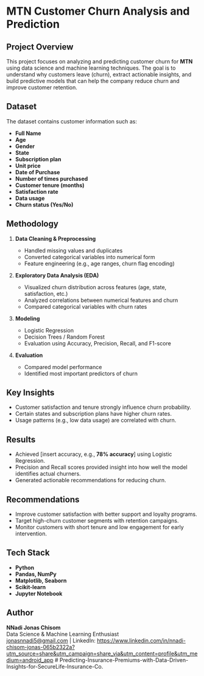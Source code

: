 # MTN Customer Churn Analysis and Prediction

## Project Overview
This project focuses on analyzing and predicting customer churn for **MTN** using data science and machine learning techniques. The goal is to understand why customers leave (churn), extract actionable insights, and build predictive models that can help the company reduce churn and improve customer retention.


## Dataset
The dataset contains customer information such as:
- **Full Name**
- **Age**
- **Gender**
- **State**
- **Subscription plan**
- **Unit price**
- **Date of Purchase**
- **Number of times purchased**
- **Customer tenure (months)**
- **Satisfaction rate**
- **Data usage**
- **Churn status (Yes/No)**

## Methodology
1. **Data Cleaning & Preprocessing**
   - Handled missing values and duplicates
   - Converted categorical variables into numerical form
   - Feature engineering (e.g., age ranges, churn flag encoding)

2. **Exploratory Data Analysis (EDA)**
   - Visualized churn distribution across features (age, state, satisfaction, etc.)
   - Analyzed correlations between numerical features and churn
   - Compared categorical variables with churn rates

3. **Modeling**
   - Logistic Regression
   - Decision Trees / Random Forest
   - Evaluation using Accuracy, Precision, Recall, and F1-score

4. **Evaluation**
   - Compared model performance
   - Identified most important predictors of churn


## Key Insights
- Customer satisfaction and tenure strongly influence churn probability.  
- Certain states and subscription plans have higher churn rates.  
- Usage patterns (e.g., low data usage) are correlated with churn.  


## Results
- Achieved [insert accuracy, e.g., **78% accuracy**] using Logistic Regression.
- Precision and Recall scores provided insight into how well the model identifies actual churners.  
- Generated actionable recommendations for reducing churn.

## Recommendations
- Improve customer satisfaction with better support and loyalty programs.  
- Target high-churn customer segments with retention campaigns.  
- Monitor customers with short tenure and low engagement for early intervention.  


## Tech Stack
- **Python**
- **Pandas, NumPy**
- **Matplotlib, Seaborn**
- **Scikit-learn**
- **Jupyter Notebook**

## Author
**NNadi Jonas Chisom**  
Data Science & Machine Learning Enthusiast  
jonasnnadi5@gmail.com | LinkedIn: https://www.linkedin.com/in/nnadi-chisom-jonas-065b2322a?utm_source=share&utm_campaign=share_via&utm_content=profile&utm_medium=android_app 
#   P r e d i c t i n g - I n s u r a n c e - P r e m i u m s - w i t h - D a t a - D r i v e n - I n s i g h t s - f o r - S e c u r e L i f e - I n s u r a n c e - C o .  
 